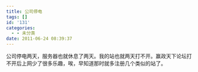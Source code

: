 ```yaml
---
title: 公司停电
tags: []
id: '131'
categories:
  - - 未分类
date: 2011-06-24 08:39:37
---
```


公司停电两天，服务器也就休息了两天。我的站也就两天打不开。赢政天下论坛打不开后上网少了很多乐趣，唉，早知道那时就多注册几个类似的站了。